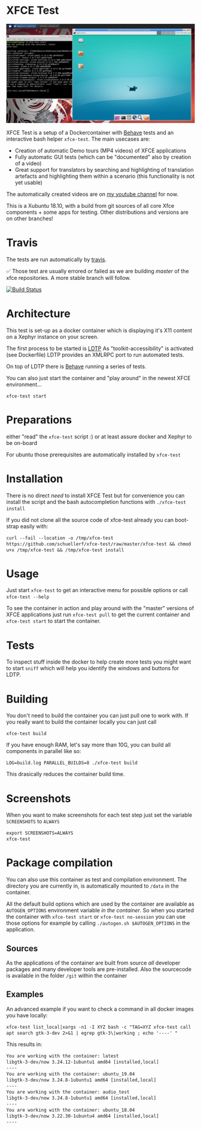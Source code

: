 # XFCE Test

![GitHub Logo](main_screenshot.png)

XFCE Test is a setup of a Dockercontainer with [Behave](https://github.com/behave/behave) tests and an interactive bash helper `xfce-test`.
The main usecases are:

 * Creation of automatic Demo tours (MP4 videos) of XFCE applications
 * Fully automatic GUI tests
   (which can be "documented" also by creation of a video)
 * Great support for translators by searching and highlighting of
   translation artefacts and highlighting them within a scenario
   (this functionality is not yet usable)

The automatically created videos are on [my youtube channel](https://www.youtube.com/user/schuellerf) for now.

This is a Xubuntu 18.10, with a build from git sources of all core Xfce components + some apps for testing.
Other distributions and versions are on other branches!

# Travis

The tests are run automatically by [travis](https://travis-ci.org/schuellerf/xfce-test).

:white_check_mark: Those test are usually errored or failed as we are building _master_ of the xfce repositories. A more stable branch will follow.

[![Build Status](https://travis-ci.org/schuellerf/xfce-test.svg?branch=master)](https://travis-ci.org/schuellerf/xfce-test)

# Architecture

This test is set-up as a docker container which is displaying it's X11 content on a Xephyr instance on your screen.

The first process to be started is [LDTP](https://ldtp.freedesktop.org/wiki/)
As "toolkit-accessibility" is activated (see Dockerfile) LDTP provides an XMLRPC port to run automated tests.

On top of LDTP there is [Behave](https://github.com/behave/behave) running a series of tests.

You can also just start the container and "play around" in the newest XFCE environment...
```
xfce-test start
```

# Preparations

either "read" the `xfce-test` script :) or at least assure docker and Xephyr to be on-board

For ubuntu those prerequisites are automatically installed by `xfce-test`

# Installation

There is no direct _need_ to install XFCE Test but for convenience you can install the script and the bash autocompletion functions with `./xfce-test install`

If you did not clone all the source code of xfce-test already you can boot-strap easily with:
```
curl --fail --location -o /tmp/xfce-test https://github.com/schuellerf/xfce-test/raw/master/xfce-test && chmod u+x /tmp/xfce-test && /tmp/xfce-test install
```

# Usage

Just start `xfce-test` to get an interactive menu for possible options or call `xfce-test --help`

To see the container in action and play around with the "master" versions of XFCE applications just run `xfce-test pull` to get the current container and `xfce-test start` to start the container.

# Tests

To inspect stuff inside the docker to help create more tests you might want to start `sniff` which will help you identify the windows and buttons for LDTP.

# Building

You don't need to build the container you can just pull one to work with. If you really want to build the container locally you can just call

```
xfce-test build
```

If you have enough RAM, let's say more than 10G, you can build all components in parallel like so:
```
LOG=build.log PARALLEL_BUILDS=8 ./xfce-test build
```
This drasically reduces the container build time.

# Screenshots

When you want to make screenshots for each test step just set the variable `SCREENSHOTS` to `ALWAYS`

```
export SCREENSHOTS=ALWAYS
xfce-test
```

# Package compilation

You can also use this container as test and compilation environment. The directory you are currently in, is automatically mounted to `/data` in the container.

All the default build options which are used by the container are available as `AUTOGEN_OPTIONS` environment variable *in the container*.
So when you started the container with `xfce-test start` or `xfce-test no-session` you can use those options for example by calling `./autogen.sh $AUTOGEN_OPTIONS` in the application.

## Sources
As the applications of the container are built from source _all_ developer packages and many developer tools are pre-installed. Also the sourcecode is available in the folder `/git` within the container

## Examples
An advanced example if you want to check a command in all docker images you have locally:
```
xfce-test list_local|xargs -n1 -I XYZ bash -c "TAG=XYZ xfce-test call apt search gtk-3-dev 2>&1 | egrep gtk-3\|working ; echo '----' "
```

This results in:
```
You are working with the container: latest
libgtk-3-dev/now 3.24.12-1ubuntu1 amd64 [installed,local]
----
You are working with the container: ubuntu_19.04
libgtk-3-dev/now 3.24.8-1ubuntu1 amd64 [installed,local]
----
You are working with the container: audio_test
libgtk-3-dev/now 3.24.8-1ubuntu1 amd64 [installed,local]
----
You are working with the container: ubuntu_18.04
libgtk-3-dev/now 3.22.30-1ubuntu4 amd64 [installed,local]
---- 
```
